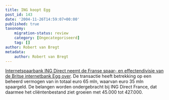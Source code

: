 ```yaml
---
title: ING koopt Egg
post_id: 143
date: '2004-11-26T14:59:07+00:00'
published: true
taxonomy:
    migration-status: review
    category: [Ongecategoriseerd]
    tag: []
author: Robert van Bregt
metadata:
    author: Robert van Bregt
---
```

[Internetspaarbank ING Direct neemt de Franse spaar- en effectendivisie van de Britse internetbank Egg over](http://www.fd.nl/ShowKrantArtikel.asp?KrantArtikelId=492576). De transactie heeft betrekking op een beheerd vermogen van in totaal euro 65 mln, waarvan euro 35 mln spaargeld. De belangen worden ondergebracht bij ING Direct France, dat daarmee het cliëntenbestand ziet groeien met 45.000 tot 427.000.